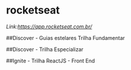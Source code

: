 # rocketseat
*Link:https://app.rocketseat.com.br/*                                                        

##Discover - Guias estelares
Trilha Fundamentar

##Discover - 
Trilha Especializar

##Ignite -
Trilha ReactJS - Front End